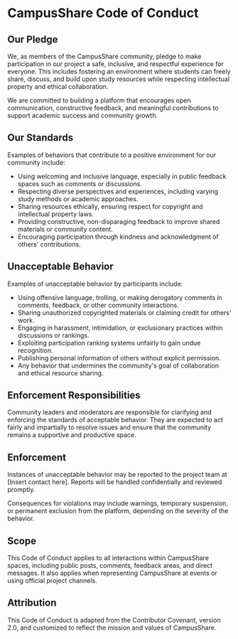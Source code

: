 # CampusShare Code of Conduct

## Our Pledge
We, as members of the CampusShare community, pledge to make participation in our project a safe, inclusive, and respectful experience for everyone. This includes fostering an environment where students can freely share, discuss, and build upon study resources while respecting intellectual property and ethical collaboration.

We are committed to building a platform that encourages open communication, constructive feedback, and meaningful contributions to support academic success and community growth.
## Our Standards
Examples of behaviors that contribute to a positive environment for our community include:

- Using welcoming and inclusive language, especially in public feedback spaces such as comments or discussions.
- Respecting diverse perspectives and experiences, including varying study methods or academic approaches.
- Sharing resources ethically, ensuring respect for copyright and intellectual property laws.
- Providing constructive, non-disparaging feedback to improve shared materials or community content.
- Encouraging participation through kindness and acknowledgment of others' contributions.

## Unacceptable Behavior
Examples of unacceptable behavior by participants include:

- Using offensive language, trolling, or making derogatory comments in comments, feedback, or other community interactions.
- Sharing unauthorized copyrighted materials or claiming credit for others' work.
- Engaging in harassment, intimidation, or exclusionary practices within discussions or rankings.
- Exploiting participation ranking systems unfairly to gain undue recognition.
- Publishing personal information of others without explicit permission.
- Any behavior that undermines the community's goal of collaboration and ethical resource sharing.

## Enforcement Responsibilities
Community leaders and moderators are responsible for clarifying and enforcing the standards of acceptable behavior. They are expected to act fairly and impartially to resolve issues and ensure that the community remains a supportive and productive space.

## Enforcement
Instances of unacceptable behavior may be reported to the project team at [Insert contact here]. Reports will be handled confidentially and reviewed promptly.

Consequences for violations may include warnings, temporary suspension, or permanent exclusion from the platform, depending on the severity of the behavior.

## Scope
This Code of Conduct applies to all interactions within CampusShare spaces, including public posts, comments, feedback areas, and direct messages. It also applies when representing CampusShare at events or using official project channels.

## Attribution
This Code of Conduct is adapted from the Contributor Covenant, version 2.0, and customized to reflect the mission and values of CampusShare.




